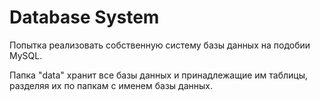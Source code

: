# Database System
Попытка реализовать собственную систему базы данных на подобии MySQL.

Папка "data" хранит все базы данных и принадлежащие им таблицы, разделяя их по папкам с именем базы данных.
